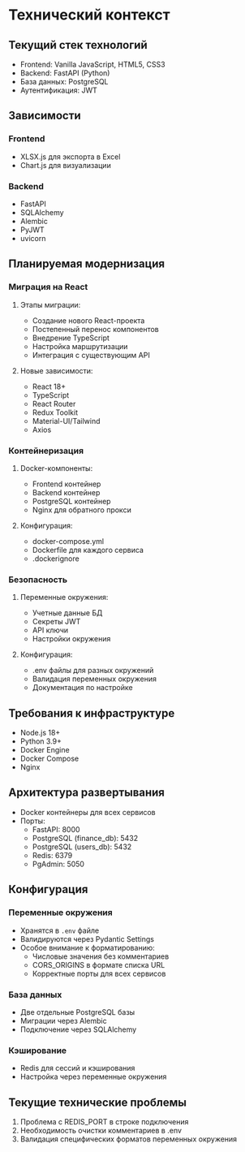 # Технический контекст

## Текущий стек технологий
- Frontend: Vanilla JavaScript, HTML5, CSS3
- Backend: FastAPI (Python)
- База данных: PostgreSQL
- Аутентификация: JWT

## Зависимости
### Frontend
- XLSX.js для экспорта в Excel
- Chart.js для визуализации

### Backend
- FastAPI
- SQLAlchemy
- Alembic
- PyJWT
- uvicorn

## Планируемая модернизация

### Миграция на React
1. Этапы миграции:
   - Создание нового React-проекта
   - Постепенный перенос компонентов
   - Внедрение TypeScript
   - Настройка маршрутизации
   - Интеграция с существующим API

2. Новые зависимости:
   - React 18+
   - TypeScript
   - React Router
   - Redux Toolkit
   - Material-UI/Tailwind
   - Axios

### Контейнеризация
1. Docker-компоненты:
   - Frontend контейнер
   - Backend контейнер
   - PostgreSQL контейнер
   - Nginx для обратного прокси

2. Конфигурация:
   - docker-compose.yml
   - Dockerfile для каждого сервиса
   - .dockerignore

### Безопасность
1. Переменные окружения:
   - Учетные данные БД
   - Секреты JWT
   - API ключи
   - Настройки окружения

2. Конфигурация:
   - .env файлы для разных окружений
   - Валидация переменных окружения
   - Документация по настройке

## Требования к инфраструктуре
- Node.js 18+
- Python 3.9+
- Docker Engine
- Docker Compose
- Nginx 

## Архитектура развертывания
- Docker контейнеры для всех сервисов
- Порты:
  - FastAPI: 8000
  - PostgreSQL (finance_db): 5432
  - PostgreSQL (users_db): 5432
  - Redis: 6379
  - PgAdmin: 5050

## Конфигурация
### Переменные окружения
- Хранятся в `.env` файле
- Валидируются через Pydantic Settings
- Особое внимание к форматированию:
  - Числовые значения без комментариев
  - CORS_ORIGINS в формате списка URL
  - Корректные порты для всех сервисов

### База данных
- Две отдельные PostgreSQL базы
- Миграции через Alembic
- Подключение через SQLAlchemy

### Кэширование
- Redis для сессий и кэширования
- Настройка через переменные окружения

## Текущие технические проблемы
1. Проблема с REDIS_PORT в строке подключения
2. Необходимость очистки комментариев в .env
3. Валидация специфических форматов переменных окружения 